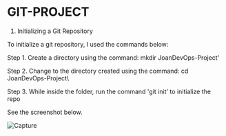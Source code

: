 # GIT-PROJECT

1. Initializing a Git Repository

To initialize a git repository, I used the commands below:

Step 1. Create a directory using the command: mkdir JoanDevOps-Project'

Step 2. Change to the directory created using the command: cd JoanDevOps-Project\

Step 3. While inside the folder, run the command 'git init' to initialize the repo

See the screenshot below.

![Capture](https://github.com/Nsidibeopel/Git-Project/assets/143354400/a09cb4ab-d014-411e-8d03-b9213c8cf518)


